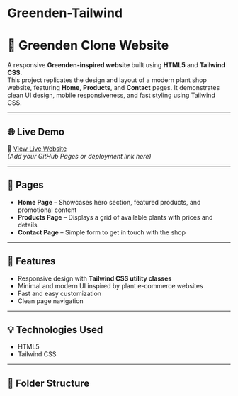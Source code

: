 # Greenden-Tailwind
# 🌿 Greenden Clone Website

A responsive **Greenden-inspired website** built using **HTML5** and **Tailwind CSS**.  
This project replicates the design and layout of a modern plant shop website, featuring **Home**, **Products**, and **Contact** pages. It demonstrates clean UI design, mobile responsiveness, and fast styling using Tailwind CSS.

---

## 🌐 Live Demo

🚀 [View Live Website](#)  
_(Add your GitHub Pages or deployment link here)_

---

## 📄 Pages

- **Home Page** – Showcases hero section, featured products, and promotional content  
- **Products Page** – Displays a grid of available plants with prices and details  
- **Contact Page** – Simple form to get in touch with the shop  

---

## 🔧 Features

- Responsive design with **Tailwind CSS utility classes**  
- Minimal and modern UI inspired by plant e-commerce websites  
- Fast and easy customization  
- Clean page navigation  

---

## 💡 Technologies Used

- HTML5  
- Tailwind CSS  

---

## 📁 Folder Structure

